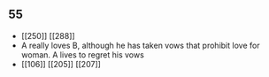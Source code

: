 ## 55
- [[250]] [[288]] 
- A really loves B, although he has taken vows that prohibit love for woman. A lives to regret his vows
- [[106]] [[205]] [[207]] 

